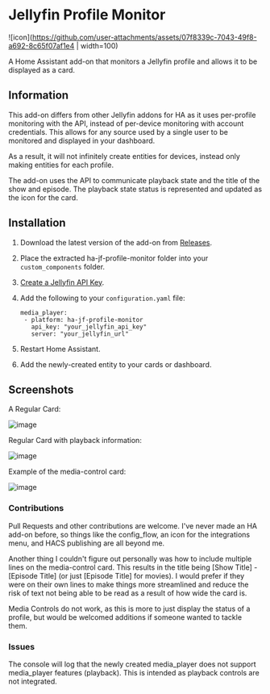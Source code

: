 # Jellyfin Profile Monitor
![icon](https://github.com/user-attachments/assets/07f8339c-7043-49f8-a692-8c65f07af1e4 | width=100)

A Home Assistant add-on that monitors a Jellyfin profile and allows it to be displayed as a card.

## Information
This add-on differs from other Jellyfin addons for HA as it uses per-profile monitoring with the API, instead of per-device monitoring with account credentials. This allows for any source used by a single user to be monitored and displayed in your dashboard.

As a result, it will not infinitely create entities for devices, instead only making entities for each profile.

The add-on uses the API to communicate playback state and the title of the show and episode. The playback state status is represented and updated as the icon for the card.

## Installation
1. Download the latest version of the add-on from <a href="https://github.com/4rft5/ha-jf-profile-monitor/releases">Releases</a>.

2. Place the extracted ha-jf-profile-monitor folder into your `custom_components` folder.

3. <a href="https://gethomepage.dev/widgets/services/jellyfin/">Create a Jellyfin API Key</a>.
   
4. Add the following to your `configuration.yaml` file:
   ```
   media_player:
    - platform: ha-jf-profile-monitor
      api_key: "your_jellyfin_api_key"
      server: "your_jellyfin_url"
   ```

5. Restart Home Assistant.

6. Add the newly-created entity to your cards or dashboard.

## Screenshots
A Regular Card:

![image](https://github.com/user-attachments/assets/8b3a101b-0a67-4ce2-ab95-045143ea25dc)

Regular Card with playback information:

![image](https://github.com/user-attachments/assets/39348e75-05a6-42be-8094-63919c0edbcc)

Example of the media-control card:

![image](https://github.com/user-attachments/assets/e252bf6c-b27b-4c1e-916c-f78d45da594d)

### Contributions

Pull Requests and other contributions are welcome. I've never made an HA add-on before, so things like the config_flow, an icon for the integrations menu, and HACS publishing are all beyond me.

Another thing I couldn't figure out personally was how to include multiple lines on the media-control card. This results in the title being [Show Title] - [Episode Title] (or just [Episode Title] for movies). I would prefer if they were on their own lines to make things more streamlined and reduce the risk of text not being able to be read as a result of how wide the card is.

Media Controls do not work, as this is more to just display the status of a profile, but would be welcomed additions if someone wanted to tackle them.

### Issues

The console will log that the newly created media_player does not support media_player features (playback). This is intended as playback controls are not integrated.

